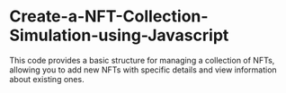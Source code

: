 # Create-a-NFT-Collection-Simulation-using-Javascript


This code provides a basic structure for managing a collection of NFTs, allowing you to add new NFTs with specific details and view information about existing ones.
